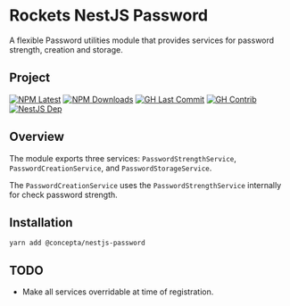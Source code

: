 # Rockets NestJS Password

A flexible Password utilities module that provides services for password
strength, creation and storage.

## Project

[![NPM Latest](https://img.shields.io/npm/v/@concepta/nestjs-password)](https://www.npmjs.com/package/@concepta/nestjs-password)
[![NPM Downloads](https://img.shields.io/npm/dw/@conceptadev/nestjs-password)](https://www.npmjs.com/package/@concepta/nestjs-password)
[![GH Last Commit](https://img.shields.io/github/last-commit/conceptadev/rockets?logo=github)](https://github.com/conceptadev/rockets)
[![GH Contrib](https://img.shields.io/github/contributors/conceptadev/rockets?logo=github)](https://github.com/conceptadev/rockets/graphs/contributors)
[![NestJS Dep](https://img.shields.io/github/package-json/dependency-version/conceptadev/rockets/@nestjs/common?label=NestJS&logo=nestjs&filename=packages%2Fnestjs-core%2Fpackage.json)](https://www.npmjs.com/package/@nestjs/common)

## Overview

The module exports three services: `PasswordStrengthService`,
`PasswordCreationService`, and `PasswordStorageService`.

The `PasswordCreationService` uses the `PasswordStrengthService`
internally for check password strength.

## Installation

`yarn add @concepta/nestjs-password`

## TODO

- Make all services overridable at time of registration.
